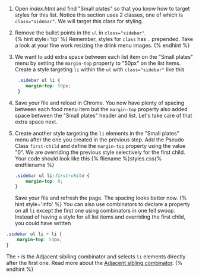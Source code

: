 1. Open _index.html_ and find "Small plates" so that you know how to target styles for this list. Notice this section uses 2 classes, one of which is `class="sidebar"`. We will target this class for styling. 
1. Remove the bullet points in the `ul` in `class="sidebar"`.  
    {% hint style='tip' %}
Remember, styles for `class` has `.` prepended. Take a look at your fine work resizing the drink menu images. 
    {% endhint %}

1. We want to add extra space between each list item on the "Small plates" menu by setting the `margin-top` property to "50px" on the list items. Create a style targeting `li` within the `ul` with `class="sidebar"` like this
   ```css
    .sidebar ul li {
       margin-top: 50px;
    }
   ```

1. Save your file and reload in Chrome. You now have plenty of spacing between each food menu item but the `margin-top` property also added space between the "Small plates" header and list. Let's take care of that extra space next.

1. Create another style targeting the `li` elements in the "Small plates" menu after the one you created in the previous step. Add the Pseudo Class `first-child` and define the `margin-top` property using the value "0". We are overriding the previous style selectively for the first child. Your code should look like this
  {% filename %}styles.css{% endfilename %}
    ```css
    .sidebar ul li:first-child {
        margin-top: 0;
    }
    ```
    Save your file and refresh the page. The spacing looks better now. 
  {% hint style='info' %}
You can also use combinators to declare a property on all `li` except the first one using combinators in one fell swoop. Instead of having a style for all list items and overriding the first child, you could have written 
```css
.sidebar ul li + li {
    margin-top: 50px;
}
```

The `+` is the Adjacent sibiling combinator and selects `li` elements directly after the first one. Read more about the [Adjacent sibling combinator](https://developer.mozilla.org/en-US/docs/Web/CSS/Adjacent_sibling_selectors). 
    {% endhint %}